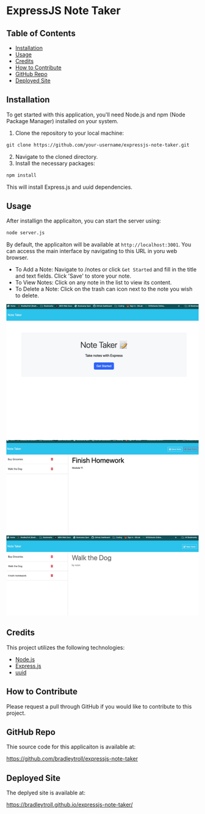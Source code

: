 # ExpressJS Note Taker

## Table of Contents

- [Installation](#installation)
- [Usage](#usage)
- [Credits](#credits)
- [How to Contribute](#how-to-contribute)
- [GitHub Repo](#github-repo)
- [Deployed Site](#deployed-site)

## Installation

To get started with this application, you'll need Node.js and npm (Node Package Manager) installed on your system.

1. Clone the repository to your local machine:
```md
git clone https://github.com/your-username/expressjs-note-taker.git
```
2. Navigate to the cloned directory.
3. Install the necessary packages:
```md
npm install
```
This will install Express.js and uuid dependencies. 

## Usage

After installign the applicaiton, you can start the server using:
```md
node server.js
```
By default, the applicaiton will be available at `http://localhost:3001`. You can access the main interface by navigating to this URL in yoru web browser.

- To Add a Note: Navigate to /notes or click `Get Started` and fill in the title and text fields. Click 'Save' to store your note.
- To View Notes: Click on any note in the list to view its content.
- To Delete a Note: Click on the trash can icon next to the note you wish to delete.

<img src="./public/assets/screenshots/note-taker-main.png" alt="Note Taker Main Page" width="600" height="auto">
<img src="./public/assets/screenshots/note-taker-new-note.png" alt="Note Taker New Note" width="600" height="auto">
<img src="./public/assets/screenshots/note-taker-previous-note.png" alt="Note Taker Previous Note" width="600" height="auto">

## Credits

This project utilizes the following technologies:

- [Node.js](https://nodejs.org/)
- [Express.js](https://expressjs.com/)
- [uuid](https://www.npmjs.com/package/uuid)

## How to Contribute

Please request a pull through GitHub if you would like to contribute to this project. 

## GitHub Repo

Thie source code for this applicaiton is available at:

https://github.com/bradleytroll/expressjs-note-taker

## Deployed Site

The deplyed site is available at: 

https://bradleytroll.github.io/expressjs-note-taker/

